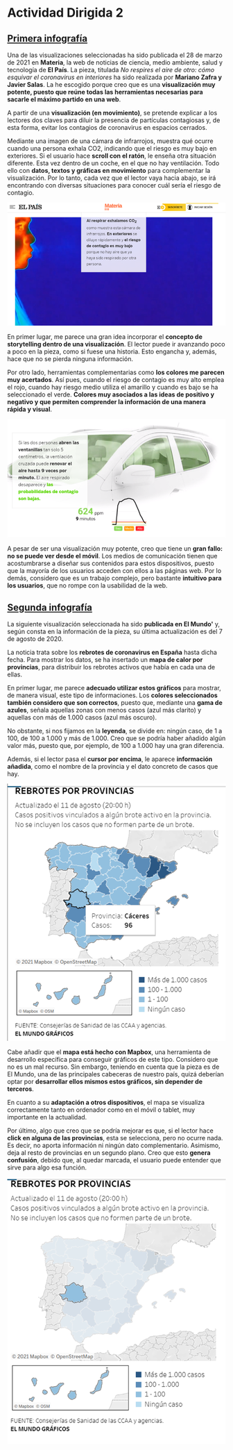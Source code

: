# Actividad Dirigida 2
## [Primera infografía](https://elpais.com/ciencia/2021-03-28/no-respires-el-aire-de-otro-como-esquivar-el-coronavirus-en-interiores.html?prm=ep-app-articulo)
Una de las visualizaciones seleccionadas ha sido publicada el 28 de marzo de 2021 en **Materia**, la web de noticias de ciencia, medio ambiente, salud y tecnología de **El País**. La pieza, titulada *No respires el aire de otro: cómo esquivar el coronavirus en interiores* ha sido realizada por **Mariano Zafra y Javier Salas**.
La he escogido porque creo que es una **visualización muy potente, puesto que reúne todas las herramientas necesarias para sacarle el máximo partido en una web**.

A partir de una **visualización (en movimiento)**, se pretende explicar a los lectores dos claves para diluir la presencia de partículas contagiosas y, de esta forma, evitar los contagios de coronavirus en espacios cerrados.

Mediante una imagen de una cámara de infrarrojos, muestra qué ocurre cuando una persona exhala CO2, indicando que el riesgo es muy bajo en exteriores. Si el usuario hace **scroll con el ratón**, le enseña otra situación diferente. Esta vez dentro de un coche, en el que no hay ventilación. Todo ello con **datos, textos y gráficas en movimiento** para complementar la visualización. Por lo tanto, cada vez que el lector vaya hacia abajo, se irá encontrando con diversas situaciones para conocer cuál sería el riesgo de contagio.

![Persona exhala CO2](/docs/images/co2.jpg)

En primer lugar, me parece una gran idea incorporar el **concepto de storytelling dentro de una visualización**. El lector puede ir avanzando poco a poco en la pieza, como si fuese una historia. Esto engancha y, además, hace que no se pierda ninguna información.

Por otro lado, herramientas complementarias como **los colores me parecen muy acertados**. Así pues, cuando el riesgo de contagio es muy alto emplea el rojo, cuando hay riesgo medio utiliza el amarillo y cuando es bajo se ha seleccionado el verde. **Colores muy asociados a las ideas de positivo y negativo y que permiten comprender la información de una manera rápida y visual**.

![Situación en un coche](/docs/images/coche.jpg)

A pesar de ser una visualización muy potente, creo que tiene un **gran fallo: no se puede ver desde el móvil**. Los medios de comunicación tienen que acostumbrarse a diseñar sus contenidos para estos dispositivos, puesto que la mayoría de los usuarios acceden con ellos a las páginas web. Por lo demás, considero que es un trabajo complejo, pero bastante **intuitivo para los usuarios**, que no rompe con la usabilidad de la web.

## [Segunda infografía](https://www.elmundo.es/ciencia-y-salud/salud/2020/08/06/5f2bd128fc6c83842b8b4632.html)

La siguiente visualización seleccionada ha sido **publicada en El Mundo'** y, según consta en la información de la pieza, su última actualización es del 7 de agosto de 2020.

La noticia trata sobre los **rebrotes de coronavirus en España** hasta dicha fecha. Para mostrar los datos, se ha insertado un **mapa de calor por provincias**, para distribuir los rebrotes activos que había en cada una de ellas.

En primer lugar, me parece **adecuado utilizar estos gráficos** para mostrar, de manera visual, este tipo de informaciones. Los **colores seleccionados también considero que son correctos**, puesto que, mediante una **gama de azules**, señala aquellas zonas con menos casos (azul más clarito) y aquellas con más de 1.000 casos (azul más oscuro).

No obstante, si nos fijamos en la **leyenda**, se divide en: ningún caso, de 1 a 100, de 100 a 1.000 y más de 1.000. Creo que se podría haber añadido algún valor más, puesto que, por ejemplo, de 100 a 1.000 hay una gran diferencia.

Además, si el lector pasa el **cursor por encima**, le aparece **información añadida**, como el nombre de la provincia y el dato concreto de casos que hay.

![Mapa rebrotes coronavirus](docs/images/pic04.jpg)

Cabe añadir que el **mapa está hecho con Mapbox**, una herramienta de desarrollo específica para conseguir gráficos de este tipo. Considero que no es un mal recurso. Sin embargo, teniendo en cuenta que la pieza es de El Mundo, una de las principales cabeceras de nuestro país, quizá deberían optar por **desarrollar ellos mismos estos gráficos, sin depender de terceros**.

En cuanto a su **adaptación a otros dispositivos**, el mapa se visualiza correctamente tanto en ordenador como en el móvil o tablet, muy importante en la actualidad.

Por último, algo que creo que se podría mejorar es que, si el lector hace **click en alguna de las provincias**, esta se selecciona, pero no ocurre nada. Es decir, no aporta información ni ningún dato complementario. Asimismo, deja al resto de provincias en un segundo plano. Creo que esto **genera confusión**, debido que, al quedar marcada, el usuario puede entender que sirve para algo esa función.

![Mapa rebrotes coronavirus con la provincia seleccionada](/docs/images/mapa.jpg)
